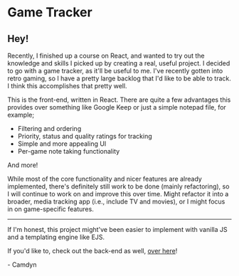 # Game Tracker

## Hey!

Recently, I finished up a course on React, and wanted to try out the knowledge and skills I picked up by creating a real, useful project. I decided to go with a game tracker, as it'll be useful to me. I've recently gotten into retro gaming, so I have a pretty large backlog that I'd like to be able to track. I think this accomplishes that pretty well.

This is the front-end, written in React. There are quite a few advantages this provides over something like Google Keep or just a simple notepad file, for example;

- Filtering and ordering
- Priority, status and quality ratings for tracking
- Simple and more appealing UI
- Per-game note taking functionality

And more!

While most of the core functionality and nicer features are already implemented, there's definitely still work to be done (mainly refactoring), so I will continue to work on and improve this over time. Might refactor it into a broader, media tracking app (i.e., include TV and movies), or I might focus in on game-specific features.

---

If I'm honest, this project might've been easier to implement with vanilla JS and a templating engine like EJS.

If you'd like to, check out the back-end as well, [over here](https://github.com/camdyn-dev/gametracker-express)!

\- Camdyn
